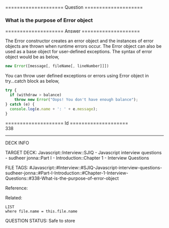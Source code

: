 ==================== Question ====================  

### What is the purpose of Error object  

==================== Answer ====================  

The Error constructor creates an error object and the instances of error objects
are thrown when runtime errors occur. The Error object can also be used as a
base object for user-defined exceptions. The syntax of error object would be as
below,

```javascript
new Error([message[, fileName[, lineNumber]]])
```

You can throw user defined exceptions or errors using Error object in
try...catch block as below,

```javascript
try {
  if (withdraw > balance)
    throw new Error("Oops! You don't have enough balance");
} catch (e) {
  console.log(e.name + ': ' + e.message);
}
```

==================== Id ====================  
338

---

DECK INFO

TARGET DECK: Javascript::Interview::SJIQ - Javascript interview questions - sudheer jonna::Part I - Introduction::Chapter 1 - Interview Questions

FILE TAGS: #Javascript::#Interview::#SJIQ-Javascript-interview-questions-sudheer-jonna::#Part-I-Introduction::#Chapter-1-Interview-Questions::#338-What-is-the-purpose-of-error-object

Reference:

Related:

```dataview
LIST
where file.name = this.file.name
```

QUESTION STATUS: Safe to store
